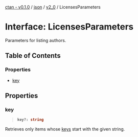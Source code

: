 [ctan - v0.1.0](../README.md) / [json](../modules/json.md) / [v2\_0](../modules/json.v2_0.md) / LicensesParameters

# Interface: LicensesParameters

Parameters for listing authors.

## Table of Contents

### Properties

- [key](json.v2_0.LicensesParameters.md#key)

## Properties

### key

> <b>
>
> ```typescript
> key?: string
> ```
>
> </b>

Retrieves only items
whose [keys](json.v2_0.License.md#key) start with the given string.

<dl>

</dl>
